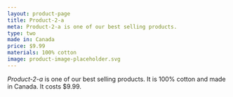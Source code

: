 ```yaml
---
layout: product-page
title: Product-2-a
meta: Product-2-a is one of our best selling products.
type: two
made in: Canada
price: $9.99
materials: 100% cotton
image: product-image-placeholder.svg
---
```


*Product-2-a* is one of our best selling products. It is 100% cotton and made in Canada. It costs $9.99.
